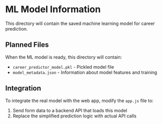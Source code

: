# ML Model Information

This directory will contain the saved machine learning model for career prediction.

## Planned Files

When the ML model is ready, this directory will contain:
- `career_predictor_model.pkl` - Pickled model file
- `model_metadata.json` - Information about model features and training

## Integration

To integrate the real model with the web app, modify the `app.js` file to:
1. Send form data to a backend API that loads this model
2. Replace the simplified prediction logic with actual API calls